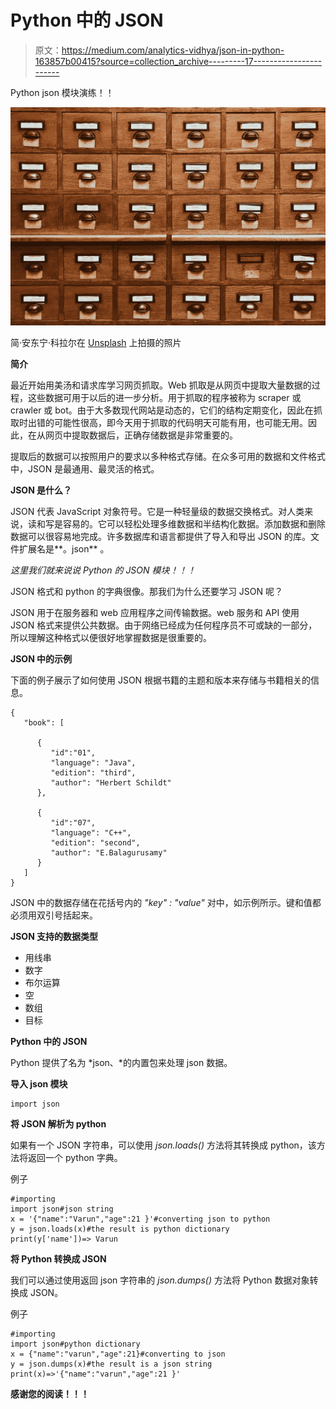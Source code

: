 # Python 中的 JSON

> 原文：<https://medium.com/analytics-vidhya/json-in-python-163857b00415?source=collection_archive---------17----------------------->

Python json 模块演练！！

![](img/c1e8e2780ac5aef6e172d237897a0553.png)

简·安东宁·科拉尔在 [Unsplash](https://unsplash.com?utm_source=medium&utm_medium=referral) 上拍摄的照片

**简介**

最近开始用美汤和请求库学习网页抓取。Web 抓取是从网页中提取大量数据的过程，这些数据可用于以后的进一步分析。用于抓取的程序被称为 scraper 或 crawler 或 bot。由于大多数现代网站是动态的，它们的结构定期变化，因此在抓取时出错的可能性很高，即今天用于抓取的代码明天可能有用，也可能无用。因此，在从网页中提取数据后，正确存储数据是非常重要的。

提取后的数据可以按照用户的要求以多种格式存储。在众多可用的数据和文件格式中，JSON 是最通用、最灵活的格式。

**JSON 是什么？**

JSON 代表 JavaScript 对象符号。它是一种轻量级的数据交换格式。对人类来说，读和写是容易的。它可以轻松处理多维数据和半结构化数据。添加数据和删除数据可以很容易地完成。许多数据库和语言都提供了导入和导出 JSON 的库。文件扩展名是**。json** 。

*这里我们就来说说 Python 的 JSON 模块！！！*

JSON 格式和 python 的字典很像。那我们为什么还要学习 JSON 呢？

JSON 用于在服务器和 web 应用程序之间传输数据。web 服务和 API 使用 JSON 格式来提供公共数据。由于网络已经成为任何程序员不可或缺的一部分，所以理解这种格式以便很好地掌握数据是很重要的。

**JSON 中的示例**

下面的例子展示了如何使用 JSON 根据书籍的主题和版本来存储与书籍相关的信息。

```
{
   "book": [

      {
         "id":"01",
         "language": "Java",
         "edition": "third",
         "author": "Herbert Schildt"
      },

      {
         "id":"07",
         "language": "C++",
         "edition": "second",
         "author": "E.Balagurusamy"
      }
   ]
}
```

JSON 中的数据存储在花括号内的 *"key" : "value"* 对中，如示例所示。键和值都必须用双引号括起来。

**JSON 支持的数据类型**

*   用线串
*   数字
*   布尔运算
*   空
*   数组
*   目标

**Python 中的 JSON**

Python 提供了名为 *json、*的内置包来处理 json 数据。

**导入 json 模块**

```
import json
```

**将 JSON 解析为 python**

如果有一个 JSON 字符串，可以使用 *json.loads()* 方法将其转换成 python，该方法将返回一个 python 字典。

例子

```
#importing 
import json#json string
x = '{"name":"Varun","age":21 }'#converting json to python
y = json.loads(x)#the result is python dictionary
print(y['name'])=> Varun
```

**将 Python 转换成 JSON**

我们可以通过使用返回 json 字符串的 *json.dumps()* 方法将 Python 数据对象转换成 JSON。

例子

```
#importing
import json#python dictionary
x = {"name":"varun","age":21}#converting to json
y = json.dumps(x)#the result is a json string
print(x)=>'{"name":"varun","age":21 }'
```

**感谢您的阅读！！！**